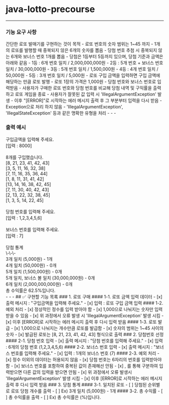 # java-lotto-precourse
- - -
<h3>기능 요구 사항</h3>
간단한 로또 발매기를 구현하는 것이 목적
- 로또 번호의 숫자 범위는 1~45 까지
- 1개의 로또를 발행할 때 중복되지 않은 6개의 숫자를 뽑음
- 당첨 번호 추첨 시 중복되지 않는 6개와 보너스 번호 1개를 뽑음
- 당첨은 1등부터 5등까지 있으며, 당첨 기준과 금액은 아래와 같음
  - 1등 : 6개 번호 일치 / 2,000,000,000원
  - 2등 : 5개 번호 + 보너스 번호 일치 / 30,000,000원
  - 3등 : 5개 번호 일치 / 1,500,000원
  - 4등 : 4개 번호 일치 / 50,000원
  - 5등 : 3개 번호 일치 / 5,000원
- 로또 구입 금액을 입력하면 구입 금액에 해당하는 만큼 로또 발행
- 로또 1장의 가격은 1,000원
- 당첨 번호와 보너스 번호로 입력받음
- 사용자가 구매한 로또 번호와 당첨 번호를 비교해 당첨 내역 및 구익률을 출력하고 로또 게임을 종료
- 사용자가 잘못된 값 입력 시 'IllegalArgumentException' 발생
  - 이후 "[ERROR]"로 시작하는 에러 메시지 출력 후 그 부분부터 입력을 다시 받음
    - Exception으로 처리 하지 않음
    - 'IllegalArgumentException', 'IllegalStateException' 등과 같은 명확한 유형을 처리
- - - 
<h3>출력 예시</h3>
구입금액을 입력해 주세요.<br>
[입력 : 8000]<br><br>
8개를 구입했습니다.<br>
[8, 21, 23, 41, 42, 43]<br>
[3, 5, 11, 16, 32, 38]<br>
[7, 11, 16, 35, 36, 44]<br>
[1, 8, 11, 31, 41, 42]<br>
[13, 14, 16, 38, 42, 45]<br>
[7, 11, 30, 40, 42, 43]<br>
[2, 13, 22, 32, 38, 45]<br>
[1, 3, 5, 14, 22, 45]<br><br>
당첨 번호를 입력해 주세요.<br>
[입력 : 1,2,3,4,5,6]<br><br>
보너스 번호를 입력해 주세요.<br>
[입력 : 7]<br><br>
당첨 통계<br>
\-\-\-<br>
3개 일치 (5,000원) - 1개<br>
4개 일치 (50,000원) - 0개<br>
5개 일치 (1,500,000원) - 0개<br>
5개 일치, 보너스 볼 일치 (30,000,000원) - 0개<br>
6개 일치 (2,000,000,000원) - 0개<br>
총 수익률은 62.5%입니다.<br>
- - - 
## ✅ 구현할 기능 목록
### 1. 로또 구매
#### 1-1. 로또 금액 입력 데이터
- [x] 출력 메시지 : "구입금액을 입력해 주세요."
- [x] 입력 : 로또 구입 금액 입력
#### 1-2. 예외 처리
- [x] 정상적인 정수를 입력 받아야 함
- [x] 1,000으로 나눠지는 숫자만 입력 받을 수 있음
- [x] 위 과정에서 오류 발생 시 'IllegalArgumentException' 발생 시킴
- [x] 이후 [ERROR]로 시작하는 에러 메시지 출력 후 다시 입력 받음
#### 1-3. 로또 발급
- [x] 1,000으로 나눠지는 개수만큼 로또를 발급함
- [x] 숫자의 범위는 1~45 사이의 숫자
- [x] 발급된 로또는 [8, 21, 23, 41, 42, 43] 형식으로 출력
### 2. 당첨번호 선정
#### 2-1. 당첨 번호 입력
- [x] 출력 메시지 : "당첨 번호를 입력해 주세요."
- [x] 입력 : 6개의 당첨 번호 (1,2,3,4,5,6)
#### 2-2. 보너스 번호 입력
- [x] 출력 메시지 : "보너스 번호를 입력해 주세요."
- [x] 입력 : 1개의 보너스 번호 (7)
#### 2-3. 예외 처리
- [x] 정수 이외의 데이터는 허용되지 않음
- [x] 당첨 번호는 6자리의 번호를 입력받아야 함
- [x] 보너스 번호를 포함하여 중복된 값이 존재해선 안됨
- [x] , 를 통해 구분하여 입력받으면 다른 값의 입력을 받으면 안됨
- [x] 위 과정에서 오류 발생시 'IllegalArgumentException' 발생 시킴
- [x] 이후 [ERROR]로 시작하는 에러 메시지 출력 후 다시 입력 받음
### 3. 당첨 통계
#### 3-1. 일치된 로또
- [ ] 당첨된 순위별로 로또 당첨 개수를 출력
  - [ ] Ex) 3개 일치 (5,000원) - 1개
#### 3-2. 총 수익률
- [ ] 총 수익률을 출력
  - [ ] Ex) 총 수익률은 (%)입니다.